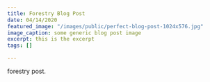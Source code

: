 ```yaml
---
title: Forestry Blog Post
date: 04/14/2020
featured_image: "/images/public/perfect-blog-post-1024x576.jpg"
image_caption: some generic blog post image
excerpt: this is the excerpt
tags: []

---
```

forestry post.